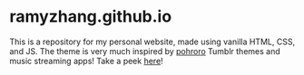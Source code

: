# ramyzhang.github.io
This is a repository for my personal website, made using vanilla HTML, CSS, and JS. The theme is very much inspired by [pohroro](https://pohroro.com/) Tumblr themes and music streaming apps!
Take a peek [here](https://ramyzhang.com/)!
